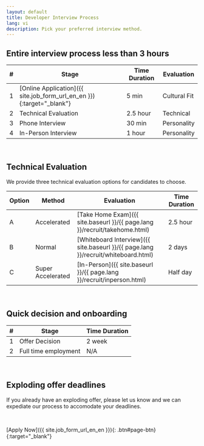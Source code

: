```yaml
---
layout: default
title: Developer Interview Process
lang: vi
description: Pick your preferred interview method.
---
```


## Entire interview process less than 3 hours

| # | Stage | Time Duration | Evaluation |
| --- | --- | --- | --- |
| 1 | [Online Application]({{ site.job_form_url_en_en }}){:target="_blank"} | 5 min | Cultural Fit |
| 2 | Technical Evaluation | 2.5 hour | Technical |
| 3 | Phone Interview | 30 min | Personality |
| 4 | In-Person Interview | 1 hour | Personality |

<br>

## Technical Evaluation

We provide three technical evaluation options for candidates to choose. 

| Option | Method | Evaluation | Time Duration |
| --- | --- | --- | --- |
| A | Accelerated | [Take Home Exam]({{ site.baseurl }}/{{ page.lang }}/recruit/takehome.html) | 2.5 hour |
| B | Normal | [Whiteboard Interview]({{ site.baseurl }}/{{ page.lang }}/recruit/whiteboard.html) | 2 days |
| C | Super Accelerated | [In-Person]({{ site.baseurl }}/{{ page.lang }}/recruit/inperson.html) | Half day |

<br>

## Quick decision and onboarding

| # | Stage | Time Duration |
| --- | --- | --- |
| 1 | Offer Decision | 2 week |
| 2 | Full time employment | N/A |

<br>

## Exploding offer deadlines

If you already have an exploding offer, please let us know and we can expediate our process to accomodate your deadlines.

<br>

[Apply Now]({{ site.job_form_url_en_en }}){: .btn#page-btn}{:target="_blank"}